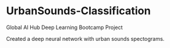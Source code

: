 # UrbanSounds-Classification
Global AI Hub Deep Learning Bootcamp Project

Created a deep neural network with urban sounds spectograms.
